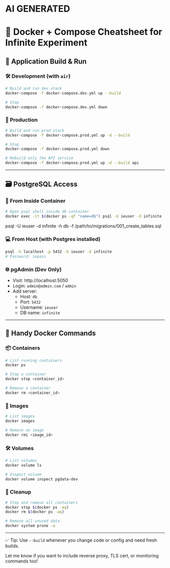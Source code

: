 # **AI GENERATED**

# 🐳 Docker + Compose Cheatsheet for Infinite Experiment

## 🚀 Application Build & Run

### 🛠 Development (with `air`)
```bash
# Build and run dev stack
docker-compose -f docker-compose.dev.yml up --build

# Stop
docker-compose -f docker-compose.dev.yml down
```

### 🧱 Production
```bash
# Build and run prod stack
docker-compose -f docker-compose.prod.yml up -d --build

# Stop
docker-compose -f docker-compose.prod.yml down

# Rebuild only the API service
docker-compose -f docker-compose.prod.yml up -d --build api
```

---

## 🗃️ PostgreSQL Access

### 🔧 From Inside Container
```bash
# Open psql shell inside db container
docker exec -it $(docker ps -qf "name=db") psql -U ieuser -d infinite
```

psql -U ieuser -d infinite -h db -f /path/to/migrations/001_create_tables.sql


### 💻 From Host (with Postgres installed)
```bash
psql -h localhost -p 5432 -U ieuser -d infinite
# Password: iepass
```

### 🌐 pgAdmin (Dev Only)
- Visit: http://localhost:5050
- Login: `admin@admin.com` / `admin`
- Add server:
  - Host: `db`
  - Port: `5432`
  - Username: `ieuser`
  - DB name: `infinite`

---

## 🧰 Handy Docker Commands

### 📦 Containers
```bash
# List running containers
docker ps

# Stop a container
docker stop <container_id>

# Remove a container
docker rm <container_id>
```

### 🐳 Images
```bash
# List images
docker images

# Remove an image
docker rmi <image_id>
```

### 🛠 Volumes
```bash
# List volumes
docker volume ls

# Inspect volume
docker volume inspect pgdata-dev
```

### 🧼 Cleanup
```bash
# Stop and remove all containers
docker stop $(docker ps -aq)
docker rm $(docker ps -aq)

# Remove all unused data
docker system prune -a
```

---

✅ Tip: Use `--build` whenever you change code or config and need fresh builds.

Let me know if you want to include reverse proxy, TLS cert, or monitoring commands too!
